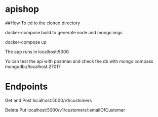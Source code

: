 # apishop

##How To
cd to the cloned directory

docker-compose build to generate node and mongo imgs

docker-compose up

The app runs in localhost:5000

Yo can test the api with postman and check the db with mongo compass mongodb://localhost:27017

# Endpoints
Get and Post
localhost:5000/v1/customers

Delete Put
localhost:5000/v1/customers/:emailOfCustomer
